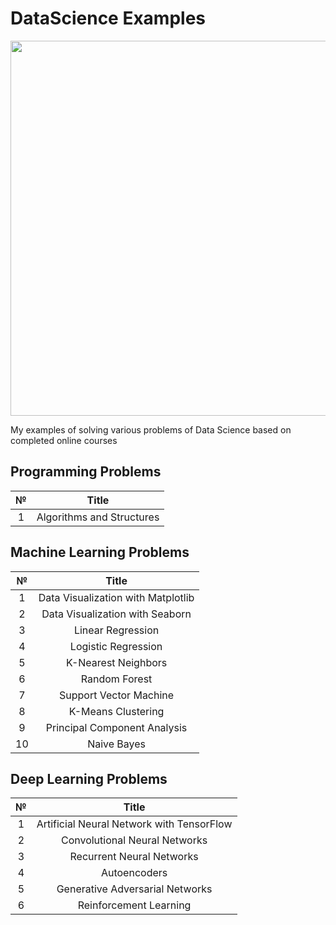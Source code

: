 # DataScience Examples

<p align="center"> 
<img src="https://tech-trust.org/wp-content/uploads/2017/03/examples.jpg" width="600">
</p>

My examples of solving various problems of Data Science based on completed online courses

## Programming Problems
| № | Title |
| :---: | :---: |
| 1 | Algorithms and Structures |

## Machine Learning Problems
| № | Title |
| :---: | :---: |
| 1 | Data Visualization with Matplotlib |
| 2 | Data Visualization with Seaborn |
| 3 | Linear Regression |
| 4 | Logistic Regression |
| 5 | K-Nearest Neighbors |
| 6 | Random Forest |
| 7 | Support Vector Machine |
| 8 | K-Means Clustering |
| 9 | Principal Component Analysis |
| 10 | Naive Bayes |

## Deep Learning Problems
| № | Title |
| :---: | :---: |
| 1 | Artificial Neural Network with TensorFlow |
| 2 | Convolutional Neural Networks |
| 3 | Recurrent Neural Networks |
| 4 | Autoencoders |
| 5 | Generative Adversarial Networks |
| 6 | Reinforcement Learning |
